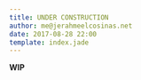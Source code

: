 ```yaml
---
title: UNDER CONSTRUCTION
author: me@jerahmeelcosinas.net
date: 2017-08-28 22:00
template: index.jade
---
```


**WIP**